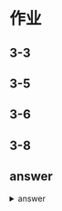 # 作业

## 3-3

## 3-5

## 3-6

## 3-8

## answer

<details><summary> answer </summary>

![](assets/2022-09-19-09-32-59.png)

</details>
